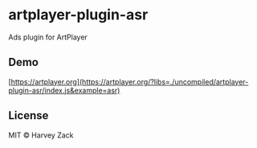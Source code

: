 # artplayer-plugin-asr

Ads plugin for ArtPlayer

## Demo

[https://artplayer.org](https://artplayer.org/?libs=./uncompiled/artplayer-plugin-asr/index.js&example=asr)

## License

MIT © Harvey Zack
